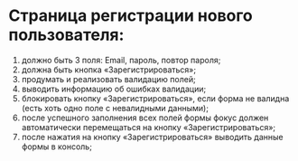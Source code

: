 # Страница регистрации нового пользователя:

1. должно быть 3 поля: Email, пароль, повтор пароля;
2. должна быть кнопка «Зарегистрироваться»;
3. продумать и реализовать валидацию полей;
4. выводить информацию об ошибках валидации;
5. блокировать кнопку «Зарегистрироваться», если форма не валидна (есть хоть одно поле с невалидными данными);
6. после успешного заполнения всех полей формы фокус должен автоматически перемещаться на кнопку «Зарегистрироваться»;
7. после нажатия на кнопку «Зарегистрироваться» выводить данные формы в консоль;
